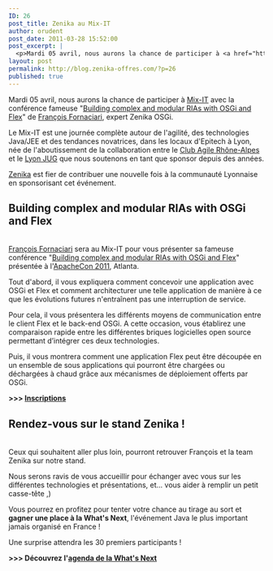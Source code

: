 ```yaml
---
ID: 26
post_title: Zenika au Mix-IT
author: orudent
post_date: 2011-03-28 15:52:00
post_excerpt: |
  <p>Mardi 05 avril, nous aurons la chance de participer à <a href="http://www.mix-it.fr/">Mix-IT</a> avec la conférence fameuse "<a href="http://www.mix-it.fr/sessions">Building complex and modular RIAs with OSGi and Flex</a>" de <a href="http://www.zenika.com/expert?expert=82">François Fornaciari</a>, expert Zenika OSGi.</p> <p>Le Mix-IT est une journée complète autour de l'agilité, des technologies Java/JEE et des tendances novatrices, dans les locaux d'Epitech à Lyon, née de l'aboutissement de la collaboration entre le <a href="http://clubagile.org/">Club Agile Rhône-Alpes</a> et le <a href="http://www.lyonjug.org/">Lyon JUG</a> que nous soutenons en tant que sponsor depuis des années.</p> <p><a href="http://www.zenika.com?fg=50007">Zenika</a> est fier de contribuer une nouvelle fois à la communauté Lyonnaise en sponsorisant cet événement.</p>
layout: post
permalink: http://blog.zenika-offres.com/?p=26
published: true
---
```

<p>Mardi 05 avril, nous aurons la chance de participer à <a href="http://www.mix-it.fr/">Mix-IT</a> avec la conférence fameuse "<a href="http://www.mix-it.fr/sessions">Building complex and modular RIAs with OSGi and Flex</a>" de <a href="http://www.zenika.com/expert?expert=82">François Fornaciari</a>, expert Zenika OSGi.</p> <p>Le Mix-IT est une journée complète autour de l'agilité, des technologies Java/JEE et des tendances novatrices, dans les locaux d'Epitech à Lyon, née de l'aboutissement de la collaboration entre le <a href="http://clubagile.org/">Club Agile Rhône-Alpes</a> et le <a href="http://www.lyonjug.org/">Lyon JUG</a> que nous soutenons en tant que sponsor depuis des années.</p> <p><a href="http://www.zenika.com?fg=50007">Zenika</a> est fier de contribuer une nouvelle fois à la communauté Lyonnaise en sponsorisant cet événement.</p>
<!--more-->
<h2>Building complex and modular RIAs with OSGi and Flex</h2> <p><br />
<a href="http://www.zenika.com/expert?expert=82">François Fornaciari</a> sera au Mix-IT pour vous présenter sa fameuse conférence "<a href="http://www.mix-it.fr/sessions">Building complex and modular RIAs with OSGi and Flex</a>" présentée à l'<a href="http://na11.apachecon.com/">ApacheCon 2011</a>, Atlanta.</p> <p>Tout d'abord, il vous expliquera comment concevoir une application avec OSGi et Flex et comment architecturer une telle application de manière à ce que les évolutions futures n'entraînent pas une interruption de service.</p> <p>Pour cela, il vous présentera les différents moyens de communication entre le client Flex et le back-end OSGi. A cette occasion, vous établirez une comparaison rapide entre les différentes briques logicielles open source permettant d’intégrer ces deux technologies.</p> <p>Puis, il vous montrera comment une application Flex peut être découpée en un ensemble de sous applications qui pourront être chargées ou déchargées à chaud grâce aux mécanismes de déploiement offerts par OSGi.</p> <p><strong>&gt;&gt;&gt; <a href="http://www.mix-it.fr/">Inscriptions</a></strong></p> <h2>Rendez-vous sur le stand Zenika&nbsp;!</h2> <p><br />
Ceux qui souhaitent aller plus loin, pourront retrouver François et la team Zenika sur notre stand.</p> <p>Nous serons ravis de vous accueillir pour échanger avec vous sur les différentes technologies et présentations, et... vous aider à remplir un petit casse-tête ,)</p> <p>Vous pourrez en profitez pour tenter votre chance au tirage au sort et <strong>gagner une place à la What's Next</strong>, l'événement Java le plus important jamais organisé en France&nbsp;!</p> <p>Une surprise attendra les 30 premiers participants&nbsp;!</p> <p><strong>&gt;&gt;&gt; Découvrez l'<a href="http://www.whatsnextparis.com/">agenda de la What's Next</a></strong><br />
<br /></p>